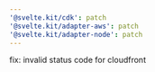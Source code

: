 ```yaml
---
'@svelte.kit/cdk': patch
'@svelte.kit/adapter-aws': patch
'@svelte.kit/adapter-node': patch
---
```


fix: invalid status code for cloudfront
